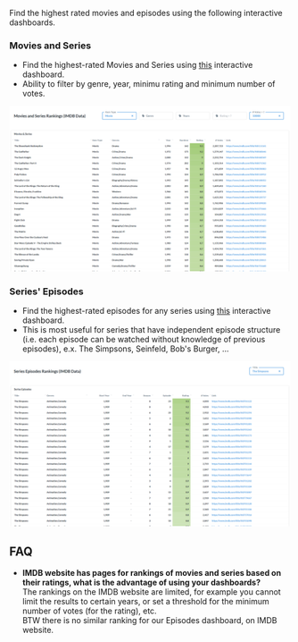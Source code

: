 Find the highest rated movies and episodes using the following interactive dashboards.

### Movies and Series
- Find the highest-rated Movies and Series using [this](http://metabase.intellimenta.com/public/dashboard/eae564a4-d9a3-46b1-9cd4-1f95ab5b1b18) interactive dashboard.
- Ability to filter by genre, year, minimu rating and minimum number of votes.

<img src="Files/dash1.png" width="800">

### Series' Episodes
- Find the highest-rated episodes for any series using [this](http://metabase.intellimenta.com/public/dashboard/bb812d83-7cef-404e-8e14-87e1552cbe7c) interactive dashboard.
- This is most useful for series that have independent episode structure (i.e. each episode can be watched without knowledge of previous episodes), e.x. The Simpsons, Seinfeld, Bob's Burger, ...

<img src="Files/dash2.png" width="800">

## FAQ
- **IMDB website has pages for rankings of movies and series based on their ratings, what is the advantage of using your dashboards?**  
The rankings on the IMDB website are limited, for example you cannot limit the results to certain years, or set a threshold for the minimum number of votes (for the rating), etc.  
BTW there is no similar ranking for our Episodes dashboard, on IMDB website.
